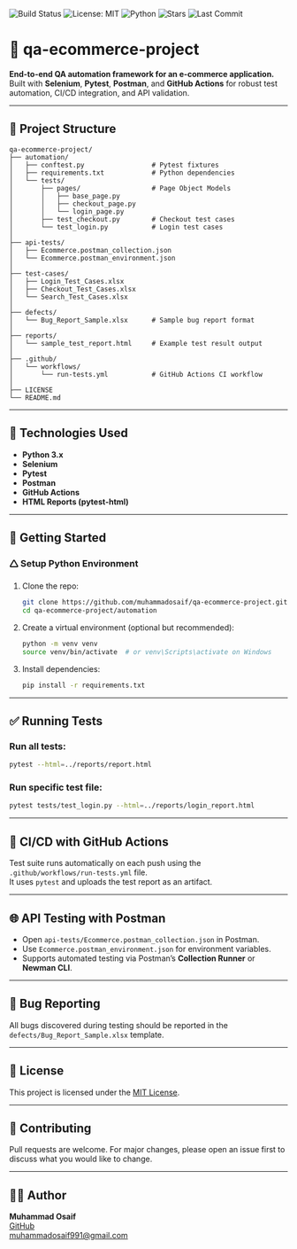 ![Build Status](https://github.com/muhammadosaif/qa-ecommerce-project/actions/workflows/run-tests.yml/badge.svg)
![License: MIT](https://img.shields.io/github/license/muhammadosaif/qa-ecommerce-project)
![Python](https://img.shields.io/badge/python-3.10-blue)
![Stars](https://img.shields.io/github/stars/muhammadosaif/qa-ecommerce-project?style=social)
![Last Commit](https://img.shields.io/github/last-commit/muhammadosaif/qa-ecommerce-project)

# 💼 qa-ecommerce-project

**End-to-end QA automation framework for an e-commerce application.**  
Built with **Selenium**, **Pytest**, **Postman**, and **GitHub Actions** for robust test automation, CI/CD integration, and API validation.

---

## 📁 Project Structure

```
qa-ecommerce-project/
├── automation/
│   ├── conftest.py                 # Pytest fixtures
│   ├── requirements.txt            # Python dependencies
│   └── tests/
│       ├── pages/                  # Page Object Models
│       │   ├── base_page.py
│       │   ├── checkout_page.py
│       │   └── login_page.py
│       ├── test_checkout.py        # Checkout test cases
│       └── test_login.py           # Login test cases
│
├── api-tests/
│   ├── Ecommerce.postman_collection.json
│   └── Ecommerce.postman_environment.json
│
├── test-cases/
│   ├── Login_Test_Cases.xlsx
│   ├── Checkout_Test_Cases.xlsx
│   └── Search_Test_Cases.xlsx
│
├── defects/
│   └── Bug_Report_Sample.xlsx      # Sample bug report format
│
├── reports/
│   └── sample_test_report.html     # Example test result output
│
├── .github/
│   └── workflows/
│       └── run-tests.yml           # GitHub Actions CI workflow
│
├── LICENSE
└── README.md
```

---

## 🧪 Technologies Used

- **Python 3.x**
- **Selenium**
- **Pytest**
- **Postman**
- **GitHub Actions**
- **HTML Reports (pytest-html)**

---

## 🚀 Getting Started

### 🛆 Setup Python Environment

1. Clone the repo:
   ```bash
   git clone https://github.com/muhammadosaif/qa-ecommerce-project.git
   cd qa-ecommerce-project/automation
   ```

2. Create a virtual environment (optional but recommended):
   ```bash
   python -m venv venv
   source venv/bin/activate  # or venv\Scripts\activate on Windows
   ```

3. Install dependencies:
   ```bash
   pip install -r requirements.txt
   ```

---

## ✅ Running Tests

### Run all tests:
```bash
pytest --html=../reports/report.html
```

### Run specific test file:
```bash
pytest tests/test_login.py --html=../reports/login_report.html
```

---

## 🔁 CI/CD with GitHub Actions

Test suite runs automatically on each push using the `.github/workflows/run-tests.yml` file.  
It uses `pytest` and uploads the test report as an artifact.

---

## 🌐 API Testing with Postman

- Open `api-tests/Ecommerce.postman_collection.json` in Postman.
- Use `Ecommerce.postman_environment.json` for environment variables.
- Supports automated testing via Postman’s **Collection Runner** or **Newman CLI**.

---

## 🐞 Bug Reporting

All bugs discovered during testing should be reported in the `defects/Bug_Report_Sample.xlsx` template.

---

## 📄 License

This project is licensed under the [MIT License](LICENSE).

---

## 🙌 Contributing

Pull requests are welcome. For major changes, please open an issue first to discuss what you would like to change.

---

## 👨‍💻 Author

**Muhammad Osaif**  
[GitHub](https://github.com/muhammadosaif)  
muhammadosaif991@gmail.com

